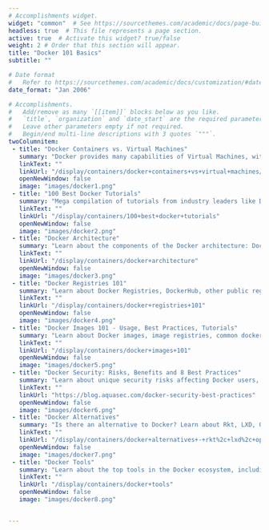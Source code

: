 ```yaml
---
# Accomplishments widget.
widget: "common"  # See https://sourcethemes.com/academic/docs/page-builder/
headless: true  # This file represents a page section.
active: true  # Activate this widget? true/false
weight: 2 # Order that this section will appear.
title: "Docker 101 Basics"
subtitle: ""

# Date format
#   Refer to https://sourcethemes.com/academic/docs/customization/#date-format
date_format: "Jan 2006"

# Accomplishments.
#   Add/remove as many `[[item]]` blocks below as you like.
#   `title`, `organization` and `date_start` are the required parameters.
#   Leave other parameters empty if not required.
#   Begin/end multi-line descriptions with 3 quotes `"""`.
twoColumnitem:
 - title: "Docker Containers vs. Virtual Machines"
   summary: "Docker provides many capabilities of Virtual Machines, with added advantages. Learn how they compare."
   linkText: ""
   linkUrl: "/display/containers/docker+containers+vs+virtual+machines/"
   openNewWindow: false
   image: "images/docker1.png"
 - title: "100 Best Docker Tutorials"
   summary: "Mega compilation of tutorials from industry leaders like Docker Inc., Digital Ocean, Katacoda, VMware and more."
   linkText: ""
   linkUrl: "/display/containers/100+best+docker+tutorials"
   openNewWindow: false
   image: "images/docker2.png"
 - title: "Docker Architecture"
   summary: "Learn about the components of the Docker architecture: Docker Host, Network and Storage components, and the Docker Registry/Hub."
   linkText: ""
   linkUrl: "/display/containers/docker+architecture"
   openNewWindow: false
   image: "images/docker3.png"
 - title: "Docker Registries 101"
   summary: "Learn about Docker Registries, DockerHub, other public registries, and private registries"
   linkText: ""
   linkUrl: "/display/containers/docker+registries+101"
   openNewWindow: false
   image: "images/docker4.png"
 - title: "Docker Images 101 - Usage, Best Practices, Tutorials"
   summary: "Learn about Docker images, image registries, common docker image operations, best practices for building images, and more."
   linkText: ""
   linkUrl: "/display/containers/docker+images+101"
   openNewWindow: false
   image: "images/docker5.png"
 - title: "Docker Security: Risks, Benefits and 8 Best Practices"
   summary: "Learn about unique security risks affecting Docker users, and 8 security best practices from Aqua's container security experts. "
   linkText: ""
   linkUrl: "https://blog.aquasec.com/docker-security-best-practices"
   openNewWindow: false
   image: "images/docker6.png"
 - title: "Docker Alternatives"
   summary: "Is there an alternative to Docker? Learn about Rkt, LXD, OpenVZ, Linux VServer, and Windows Containers."
   linkText: ""
   linkUrl: "/display/containers/docker+alternatives+-+rkt%2c+lxd%2c+openvz%2c+linux+vserver%2c+windows+containers"
   openNewWindow: false
   image: "images/docker7.png"
 - title: "Docker Tools"
   summary: "Learn about the top tools in the Docker ecosystem, including Kubernetes, ECS, and Google Container Engine."
   linkText: ""
   linkUrl: "/display/containers/docker+tools"
   openNewWindow: false
   image: "images/docker8.png"


---
```


 